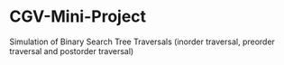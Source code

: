 # CGV-Mini-Project
Simulation of Binary Search Tree Traversals (inorder traversal, preorder traversal and postorder traversal)
